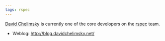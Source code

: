 ```yaml
---
tags: rspec
---
```


[David Chelimsky](/wiki/David_Chelimsky) is currently one of the core developers on the [rspec](/wiki/rspec) team.

-   Weblog: <http://blog.davidchelimsky.net/>

